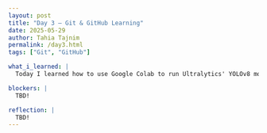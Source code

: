 ```yaml
---
layout: post
title: "Day 3 – Git & GitHub Learning"
date: 2025-05-29
author: Tahia Tajnim
permalink: /day3.html
tags: ["Git", "GitHub"]

what_i_learned: |
  Today I learned how to use Google Colab to run Ultralytics' YOLOv8 model on an image. I practiced uploading files using files.upload() and running object detection on a static image. I also understood how to load a pre-trained YOLO model and generate output with bounding boxes around detected objects. Additionally, I practiced packaging and downloading result files from the Colab environment.

blockers: |
  TBD! 

reflection: |
  TBD! 
---
```

